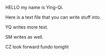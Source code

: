 
HELLO my name is Ying-Qi.

Here is a text file that you can write stuff into.

YQ writes more text.

SM writes as well.

CZ look forward fundo tonight